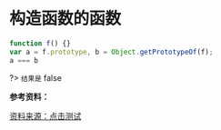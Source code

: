 # 构造函数的函数

```js
function f() {}
var a = f.prototype, b = Object.getPrototypeOf(f);
a === b
```

?> `结果是` false

**参考资料：**

[资料来源：点击测试](http://javascript-puzzlers.herokuapp.com/)